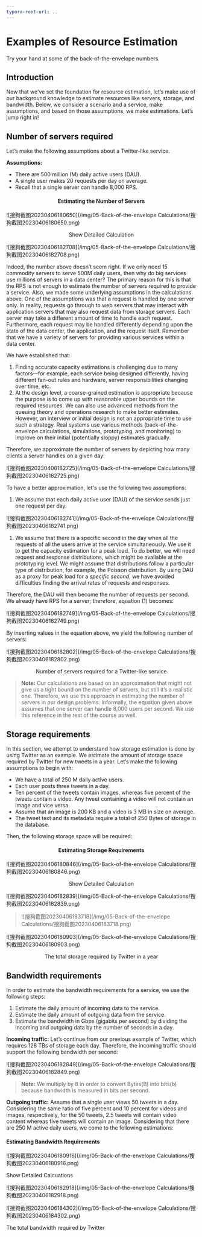```yaml
---
typora-root-url: ..
---
```


# Examples of Resource Estimation

Try your hand at some of the back-of-the-envelope numbers.


## Introduction

Now that we’ve set the foundation for resource estimation, let’s make use of our background knowledge to estimate resources like servers, storage, and bandwidth. Below, we consider a scenario and a service, make assumptions, and based on those assumptions, we make estimations. Let’s jump right in!

## Number of servers required

Let’s make the following assumptions about a Twitter-like service.

**Assumptions:**

- There are 500 million (M) daily active users (DAU).
- A single user makes 20 requests per day on average.
- Recall that a single server can handle 8,000 RPS.

<h4 align = "center">Estimating the Number of Servers</h4> 

![搜狗截图20230406180650](/img/05-Back-of-the-envelope Calculations/搜狗截图20230406180650.png)

<center>Show Detailed Calculation</center>

![搜狗截图20230406182708](/img/05-Back-of-the-envelope Calculations/搜狗截图20230406182708.png)

Indeed, the number above doesn’t seem right. If we only need 15 commodity servers to serve 500M daily users, then why do big services use millions of servers in a data center? The primary reason for this is that the RPS is not enough to estimate the number of servers required to provide a service. Also, we made some underlying assumptions in the calculations above. One of the assumptions was that a request is handled by one server only. In reality, requests go through to web servers that may interact with application servers that may also request data from storage servers. Each server may take a different amount of time to handle each request. Furthermore, each request may be handled differently depending upon the state of the data center, the application, and the request itself. Remember that we have a variety of servers for providing various services within a data center.

We have established that:

1. Finding accurate capacity estimations is challenging due to many factors—for example, each service being designed differently, having different fan-out rules and hardware, server responsibilities changing over time, etc.
2. At the design level, a coarse-grained estimation is appropriate because the purpose is to come up with reasonable upper bounds on the required resources. We can also use advanced methods from the queuing theory and operations research to make better estimates. However, an interview or initial design is not an appropriate time to use such a strategy. Real systems use various methods (back-of-the-envelope calculations, simulations, prototyping, and monitoring) to improve on their initial (potentially sloppy) estimates gradually.

Therefore, we approximate the number of servers by depicting how many clients a server handles on a given day:

![搜狗截图20230406182725](/img/05-Back-of-the-envelope Calculations/搜狗截图20230406182725.png)

To have a better approximation, let's use the following two assumptions:

1. We assume that each daily active user (DAU) of the service sends just one request per day.

![搜狗截图20230406182741](/img/05-Back-of-the-envelope Calculations/搜狗截图20230406182741.png)

1. We assume that there is a specific second in the day when all the requests of all the users arrive at the service simultaneously. We use it to get the capacity estimation for a peak load. To do better, we will need request and response distributions, which might be available at the prototyping level. We might assume that distributions follow a particular type of distribution, for example, the Poisson distribution. By using DAU as a proxy for peak load for a *specific second*, we have avoided difficulties finding the arrival rates of requests and responses.

Therefore, the DAU will then become the number of requests per second. We already have RPS for a server; therefore, equation (1) becomes:

![搜狗截图20230406182749](/img/05-Back-of-the-envelope Calculations/搜狗截图20230406182749.png)

By inserting values in the equation above, we yield the following number of servers:

![搜狗截图20230406182802](/img/05-Back-of-the-envelope Calculations/搜狗截图20230406182802.png)

<center>Number of servers required for a Twitter-like service</center>

> **Note:** Our calculations are based on an approximation that might not give us a tight bound on the number of servers, but still it’s a realistic one. Therefore, we use this approach in estimating the number of servers in our design problems. Informally, the equation given above assumes that one server can handle 8,000 users per second. We use this reference in the rest of the course as well.

## Storage requirements

In this section, we attempt to understand how storage estimation is done by using Twitter as an example. We estimate the amount of storage space required by Twitter for new tweets in a year. Let’s make the following assumptions to begin with:

- We have a total of 250 M daily active users.
- Each user posts three tweets in a day.
- Ten percent of the tweets contain images, whereas five percent of the tweets contain a video. Any tweet containing a video will not contain an image and vice versa.
- Assume that an image is 200 KB and a video is 3 MB in size on average.
- The tweet text and its metadata require a total of 250 Bytes of storage in the database.

Then, the following storage space will be required:

<h4 align = "center">Estimating Storage Requirements</h4> 

![搜狗截图20230406180846](/img/05-Back-of-the-envelope Calculations/搜狗截图20230406180846.png)

<center>Show Detailed Calculation</center>

![搜狗截图20230406182839](/img/05-Back-of-the-envelope Calculations/搜狗截图20230406182839.png)

> ![搜狗截图20230406183718](/img/05-Back-of-the-envelope Calculations/搜狗截图20230406183718.png)

![搜狗截图20230406180903](/img/05-Back-of-the-envelope Calculations/搜狗截图20230406180903.png)

<center>The total storage required by Twitter in a year</center>

## Bandwidth requirements

In order to estimate the bandwidth requirements for a service, we use the following steps:

1. Estimate the daily amount of incoming data to the service.
2. Estimate the daily amount of outgoing data from the service.
3. Estimate the bandwidth in Gbps (gigabits per second) by dividing the incoming and outgoing data by the number of seconds in a day.

**Incoming traffic:** Let’s continue from our previous example of Twitter, which requires 128 TBs of storage each day. Therefore, the incoming traffic should support the following bandwidth per second:

![搜狗截图20230406182849](/img/05-Back-of-the-envelope Calculations/搜狗截图20230406182849.png)

> **Note:** We multiply by 8 in order to convert Bytes(B) into bits(b) because bandwidth is measured in bits per second.

**Outgoing traffic:** Assume that a single user views 50 tweets in a day. Considering the same ratio of five percent and 10 percent for videos and images, respectively, for the 50 tweets, 2.5 tweets will contain video content whereas five tweets will contain an image. Considering that there are 250 M active daily users, we come to the following estimations:

#### Estimating Bandwidth Requirements

![搜狗截图20230406180916](/img/05-Back-of-the-envelope Calculations/搜狗截图20230406180916.png)

Show Detailed Calcuations

![搜狗截图20230406182918](/img/05-Back-of-the-envelope Calculations/搜狗截图20230406182918.png)

![搜狗截图20230406184302](/img/05-Back-of-the-envelope Calculations/搜狗截图20230406184302.png)

The total bandwidth required by Twitter